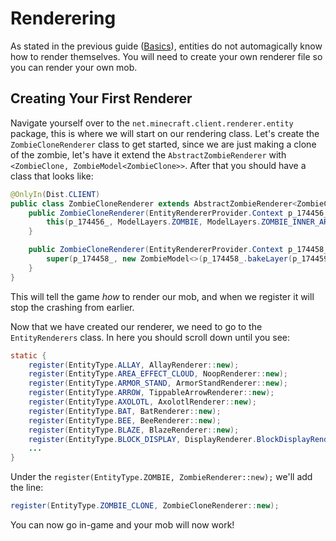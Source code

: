 # Renderering

As stated in the previous guide ([Basics](./Basics.md)), entities do not automagically know how to render themselves. You will need to create your own renderer file so you can render your own mob.

## Creating Your First Renderer

 Navigate yourself over to the ``net.minecraft.client.renderer.entity`` package, this is where we will start on our rendering class. Let's create the ``ZombieCloneRenderer`` class to get started, since we are just making a clone of the zombie, let's have it extend the ``AbstractZombieRenderer`` with ``<ZombieClone, ZombieModel<ZombieClone>>``. After that you should have a class that looks like:

```java
@OnlyIn(Dist.CLIENT)
public class ZombieCloneRenderer extends AbstractZombieRenderer<ZombieClone, ZombieModel<ZombieClone>>{
    public ZombieCloneRenderer(EntityRendererProvider.Context p_174456_) {
        this(p_174456_, ModelLayers.ZOMBIE, ModelLayers.ZOMBIE_INNER_ARMOR, ModelLayers.ZOMBIE_OUTER_ARMOR);
    }

    public ZombieCloneRenderer(EntityRendererProvider.Context p_174458_, ModelLayerLocation p_174459_, ModelLayerLocation p_174460_, ModelLayerLocation p_174461_) {
        super(p_174458_, new ZombieModel<>(p_174458_.bakeLayer(p_174459_)), new ZombieModel<>(p_174458_.bakeLayer(p_174460_)), new ZombieModel<>(p_174458_.bakeLayer(p_174461_)));
    }
}
```

This will tell the game _how_ to render our mob, and when we register it will stop the crashing from earlier.

Now that we have created our renderer, we need to go to the ``EntityRenderers`` class. In here you should scroll down until you see:

```java
static {
    register(EntityType.ALLAY, AllayRenderer::new);
    register(EntityType.AREA_EFFECT_CLOUD, NoopRenderer::new);
    register(EntityType.ARMOR_STAND, ArmorStandRenderer::new);
    register(EntityType.ARROW, TippableArrowRenderer::new);
    register(EntityType.AXOLOTL, AxolotlRenderer::new);
    register(EntityType.BAT, BatRenderer::new);
    register(EntityType.BEE, BeeRenderer::new);
    register(EntityType.BLAZE, BlazeRenderer::new);
    register(EntityType.BLOCK_DISPLAY, DisplayRenderer.BlockDisplayRenderer::new);
    ...
}
```

Under the ``register(EntityType.ZOMBIE, ZombieRenderer::new);`` we'll add the line:

```java
register(EntityType.ZOMBIE_CLONE, ZombieCloneRenderer::new);
```

You can now go in-game and your mob will now work!
